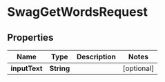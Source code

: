 
# SwagGetWordsRequest

## Properties
Name | Type | Description | Notes
------------ | ------------- | ------------- | -------------
**inputText** | **String** |  |  [optional]



